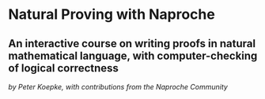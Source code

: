 # Natural Proving with Naproche
## An interactive course on writing proofs in natural mathematical language, with computer-checking of logical correctness 

*by Peter Koepke, with contributions from the Naproche Community*



